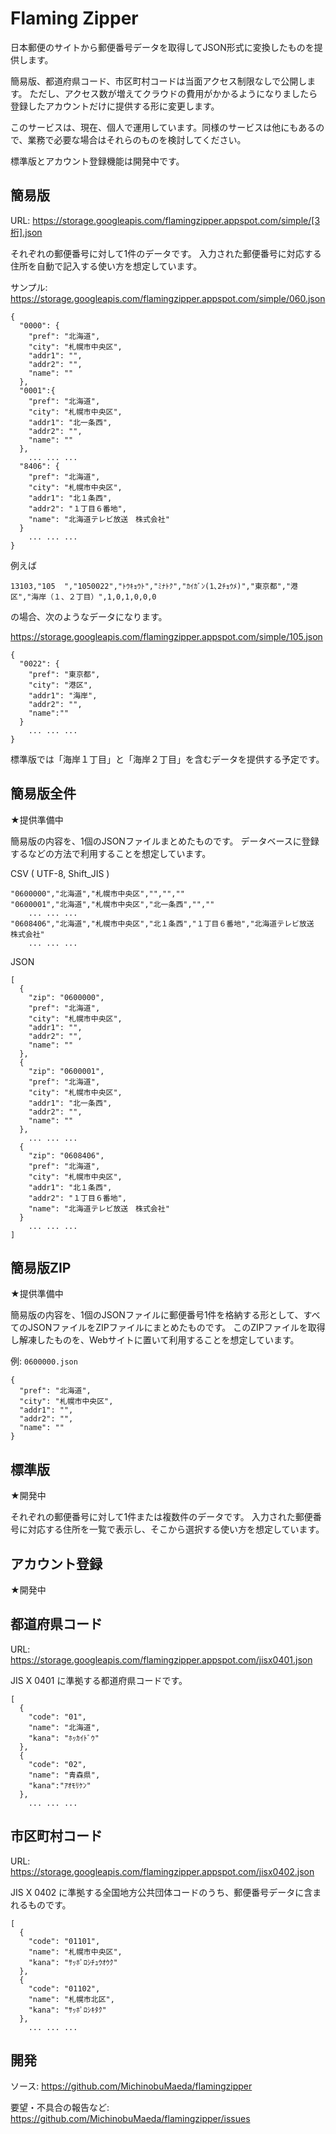 # Flaming Zipper

日本郵便のサイトから郵便番号データを取得してJSON形式に変換したものを提供します。

簡易版、都道府県コード、市区町村コードは当面アクセス制限なしで公開します。
ただし、アクセス数が増えてクラウドの費用がかかるようになりましたら登録したアカウントだけに提供する形に変更します。

このサービスは、現在、個人で運用しています。同様のサービスは他にもあるので、業務で必要な場合はそれらのものを検討してください。

標準版とアカウント登録機能は開発中です。

## 簡易版

URL: https://storage.googleapis.com/flamingzipper.appspot.com/simple/[3桁].json

それぞれの郵便番号に対して1件のデータです。
入力された郵便番号に対応する住所を自動で記入する使い方を想定しています。

サンプル: <https://storage.googleapis.com/flamingzipper.appspot.com/simple/060.json>

```
{
  "0000": {
    "pref": "北海道",
    "city": "札幌市中央区",
    "addr1": "",
    "addr2": "",
    "name": ""
  },
  "0001":{
    "pref": "北海道",
    "city": "札幌市中央区",
    "addr1": "北一条西",
    "addr2": "",
    "name": ""
  },
    ... ... ...
  "8406": {
    "pref": "北海道",
    "city": "札幌市中央区",
    "addr1": "北１条西",
    "addr2": "１丁目６番地",
    "name": "北海道テレビ放送　株式会社"
  }
    ... ... ...
}
```

例えば

```
13103,"105  ","1050022","ﾄｳｷｮｳﾄ","ﾐﾅﾄｸ","ｶｲｶﾞﾝ(1､2ﾁｮｳﾒ)","東京都","港区","海岸（１、２丁目）",1,0,1,0,0,0
```

の場合、次のようなデータになります。

<https://storage.googleapis.com/flamingzipper.appspot.com/simple/105.json>

```
{
  "0022": {
    "pref": "東京都",
    "city": "港区",
    "addr1": "海岸",
    "addr2": "",
    "name":""
  }
    ... ... ...
} 
```

標準版では「海岸１丁目」と「海岸２丁目」を含むデータを提供する予定です。

## 簡易版全件

★提供準備中

簡易版の内容を、1個のJSONファイルまとめたものです。
データベースに登録するなどの方法で利用することを想定しています。

CSV ( UTF-8, Shift_JIS )

```
"0600000","北海道","札幌市中央区","","",""
"0600001","北海道","札幌市中央区","北一条西","",""
    ... ... ...
"0608406","北海道","札幌市中央区","北１条西","１丁目６番地","北海道テレビ放送　株式会社"
    ... ... ...
```

JSON

```
[
  {
    "zip": "0600000",
    "pref": "北海道",
    "city": "札幌市中央区",
    "addr1": "",
    "addr2": "",
    "name": ""
  },
  {
    "zip": "0600001",
    "pref": "北海道",
    "city": "札幌市中央区",
    "addr1": "北一条西",
    "addr2": "",
    "name": ""
  },
    ... ... ...
  {
    "zip": "0608406",
    "pref": "北海道",
    "city": "札幌市中央区",
    "addr1": "北１条西",
    "addr2": "１丁目６番地",
    "name": "北海道テレビ放送　株式会社"
  }
    ... ... ...
]
```

## 簡易版ZIP

★提供準備中

簡易版の内容を、1個のJSONファイルに郵便番号1件を格納する形として、すべてのJSONファイルをZIPファイルにまとめたものです。
このZIPファイルを取得し解凍したものを、Webサイトに置いて利用することを想定しています。

例: `0600000.json`

```
{
  "pref": "北海道",
  "city": "札幌市中央区",
  "addr1": "",
  "addr2": "",
  "name": ""
}
```

## 標準版

★開発中

それぞれの郵便番号に対して1件または複数件のデータです。
入力された郵便番号に対応する住所を一覧で表示し、そこから選択する使い方を想定しています。

## アカウント登録

★開発中

## 都道府県コード

URL: <https://storage.googleapis.com/flamingzipper.appspot.com/jisx0401.json>

JIS X 0401 に準拠する都道府県コードです。

```
[
  {
    "code": "01",
    "name": "北海道",
    "kana": "ﾎｯｶｲﾄﾞｳ"
  },
  {
    "code": "02",
    "name": "青森県",
    "kana":"ｱｵﾓﾘｹﾝ"
  },
    ... ... ...
```

## 市区町村コード

URL: <https://storage.googleapis.com/flamingzipper.appspot.com/jisx0402.json>

JIS X 0402 に準拠する全国地方公共団体コードのうち、郵便番号データに含まれるものです。

```
[
  {
    "code": "01101",
    "name": "札幌市中央区",
    "kana": "ｻｯﾎﾟﾛｼﾁｭｳｵｳｸ"
  },
  {
    "code": "01102",
    "name": "札幌市北区",
    "kana": "ｻｯﾎﾟﾛｼｷﾀｸ"
  },
    ... ... ...
```

## 開発

ソース: <https://github.com/MichinobuMaeda/flamingzipper>

要望・不具合の報告など: <https://github.com/MichinobuMaeda/flamingzipper/issues>
